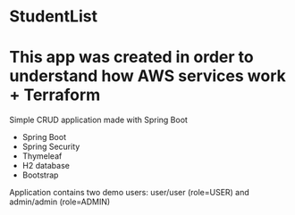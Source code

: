 # StudentList

# This app was created in order to understand how AWS services work + Terraform

Simple CRUD application made with Spring Boot

- Spring Boot
- Spring Security
- Thymeleaf
- H2 database
- Bootstrap

Application contains two demo users: 
user/user (role=USER) and
admin/admin (role=ADMIN)

